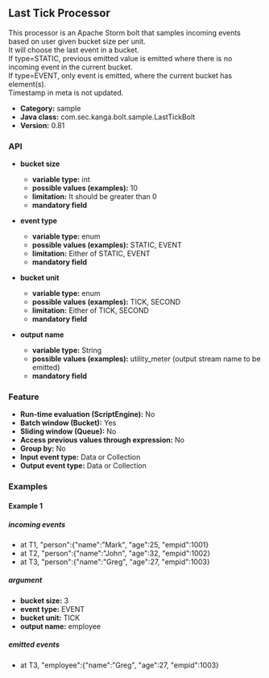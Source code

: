 Last Tick Processor
----------------------

This processor is an Apache Storm bolt that samples incoming events based on user given bucket size per unit.<br>
It will choose the last event in a bucket.<br>
If type=STATIC, previous emitted value is emitted where there is no incoming event in the current bucket.<br>
If type=EVENT, only event is emitted, where the current bucket has element(s).<br>
Timestamp in meta is not updated.

* __Category:__ sample
* __Java class:__ com.sec.kanga.bolt.sample.LastTickBolt
* __Version:__ 0.81

### API

* __bucket size__
    * __variable type:__ int
    * __possible values (examples):__ 10
    * __limitation:__ It should be greater than 0
    * __mandatory field__

* __event type__
    * __variable type:__ enum
    * __possible values (examples):__ STATIC, EVENT
    * __limitation:__ Either of STATIC, EVENT
    * __mandatory field__
    
* __bucket unit__
    * __variable type:__ enum
    * __possible values (examples):__ TICK, SECOND
    * __limitation:__ Either of TICK, SECOND
    * __mandatory field__

* __output name__
    * __variable type:__ String
    * __possible values (examples):__ utility_meter (output stream name to be emitted)
    * __mandatory field__


### Feature

* __Run-time evaluation (ScriptEngine):__ No
* __Batch window (Bucket):__ Yes
* __Sliding window (Queue):__ No
* __Access previous values through expression:__ No
* __Group by:__ No
* __Input event type:__ Data or Collection
* __Output event type:__ Data or Collection


### Examples

#### Example 1

##### incoming events
* at T1, "person":{"name":"Mark", "age":25, "empid":1001}
* at T2, "person":{"name":"John", "age":32, "empid":1002}
* at T3, "person":{"name":"Greg", "age":27, "empid":1003}

##### argument
* __bucket size:__ 3
* __event type:__ EVENT
* __bucket unit:__ TICK
* __output name:__ employee

##### emitted events
* at T3, "employee":{"name":"Greg", "age":27, "empid":1003}
